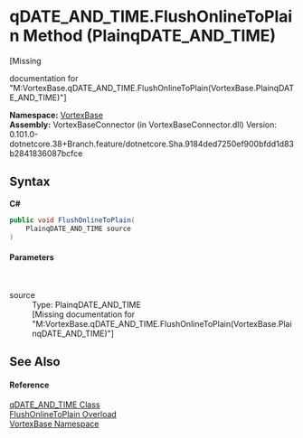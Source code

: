 # qDATE_AND_TIME.FlushOnlineToPlain Method (PlainqDATE_AND_TIME)
 

\[Missing <summary> documentation for "M:VortexBase.qDATE_AND_TIME.FlushOnlineToPlain(VortexBase.PlainqDATE_AND_TIME)"\]

**Namespace:**&nbsp;<a href="N_VortexBase.md">VortexBase</a><br />**Assembly:**&nbsp;VortexBaseConnector (in VortexBaseConnector.dll) Version: 0.101.0-dotnetcore.38+Branch.feature/dotnetcore.Sha.9184ded7250ef900bfdd1d83b2841836087bcfce

## Syntax

**C#**<br />
``` C#
public void FlushOnlineToPlain(
	PlainqDATE_AND_TIME source
)
```


#### Parameters
&nbsp;<dl><dt>source</dt><dd>Type: PlainqDATE_AND_TIME<br />\[Missing <param name="source"/> documentation for "M:VortexBase.qDATE_AND_TIME.FlushOnlineToPlain(VortexBase.PlainqDATE_AND_TIME)"\]</dd></dl>

## See Also


#### Reference
<a href="T_VortexBase_qDATE_AND_TIME.md">qDATE_AND_TIME Class</a><br /><a href="Overload_VortexBase_qDATE_AND_TIME_FlushOnlineToPlain.md">FlushOnlineToPlain Overload</a><br /><a href="N_VortexBase.md">VortexBase Namespace</a><br />